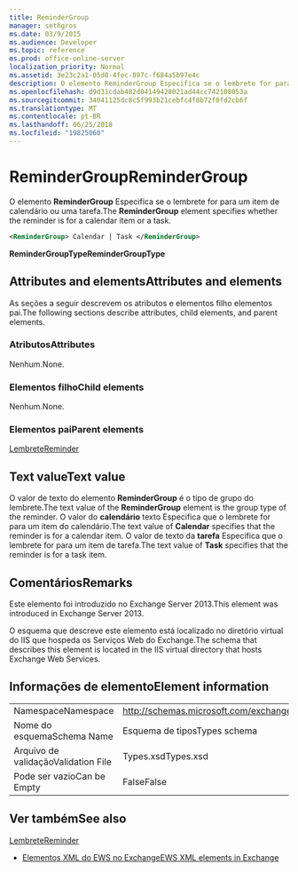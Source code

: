 ```yaml
---
title: ReminderGroup
manager: sethgros
ms.date: 03/9/2015
ms.audience: Developer
ms.topic: reference
ms.prod: office-online-server
localization_priority: Normal
ms.assetid: 3e23c2a1-05d8-4fec-897c-f684a5b97e4c
description: O elemento ReminderGroup Especifica se o lembrete for para um item de calendário ou uma tarefa.
ms.openlocfilehash: d9d31cdab482d04149428021ad44cc742108053a
ms.sourcegitcommit: 34041125dc8c5f993b21cebfc4f8b72f0fd2cb6f
ms.translationtype: MT
ms.contentlocale: pt-BR
ms.lasthandoff: 06/25/2018
ms.locfileid: "19825060"
---
```

# <a name="remindergroup"></a><span data-ttu-id="91643-103">ReminderGroup</span><span class="sxs-lookup"><span data-stu-id="91643-103">ReminderGroup</span></span>

<span data-ttu-id="91643-104">O elemento **ReminderGroup** Especifica se o lembrete for para um item de calendário ou uma tarefa.</span><span class="sxs-lookup"><span data-stu-id="91643-104">The **ReminderGroup** element specifies whether the reminder is for a calendar item or a task.</span></span> 
  
```XML
<ReminderGroup> Calendar | Task </ReminderGroup>
```

 <span data-ttu-id="91643-105">**ReminderGroupType**</span><span class="sxs-lookup"><span data-stu-id="91643-105">**ReminderGroupType**</span></span>
## <a name="attributes-and-elements"></a><span data-ttu-id="91643-106">Attributes and elements</span><span class="sxs-lookup"><span data-stu-id="91643-106">Attributes and elements</span></span>

<span data-ttu-id="91643-107">As seções a seguir descrevem os atributos e elementos filho elementos pai.</span><span class="sxs-lookup"><span data-stu-id="91643-107">The following sections describe attributes, child elements, and parent elements.</span></span>
  
### <a name="attributes"></a><span data-ttu-id="91643-108">Atributos</span><span class="sxs-lookup"><span data-stu-id="91643-108">Attributes</span></span>

<span data-ttu-id="91643-109">Nenhum.</span><span class="sxs-lookup"><span data-stu-id="91643-109">None.</span></span>
  
### <a name="child-elements"></a><span data-ttu-id="91643-110">Elementos filho</span><span class="sxs-lookup"><span data-stu-id="91643-110">Child elements</span></span>

<span data-ttu-id="91643-111">Nenhum.</span><span class="sxs-lookup"><span data-stu-id="91643-111">None.</span></span>
  
### <a name="parent-elements"></a><span data-ttu-id="91643-112">Elementos pai</span><span class="sxs-lookup"><span data-stu-id="91643-112">Parent elements</span></span>

[<span data-ttu-id="91643-113">Lembrete</span><span class="sxs-lookup"><span data-stu-id="91643-113">Reminder</span></span>](reminder.md)
  
## <a name="text-value"></a><span data-ttu-id="91643-114">Text value</span><span class="sxs-lookup"><span data-stu-id="91643-114">Text value</span></span>

<span data-ttu-id="91643-115">O valor de texto do elemento **ReminderGroup** é o tipo de grupo do lembrete.</span><span class="sxs-lookup"><span data-stu-id="91643-115">The text value of the **ReminderGroup** element is the group type of the reminder.</span></span> <span data-ttu-id="91643-116">O valor do **calendário** texto Especifica que o lembrete for para um item do calendário.</span><span class="sxs-lookup"><span data-stu-id="91643-116">The text value of **Calendar** specifies that the reminder is for a calendar item.</span></span> <span data-ttu-id="91643-117">O valor de texto da **tarefa** Especifica que o lembrete for para um item de tarefa.</span><span class="sxs-lookup"><span data-stu-id="91643-117">The text value of **Task** specifies that the reminder is for a task item.</span></span> 
  
## <a name="remarks"></a><span data-ttu-id="91643-118">Comentários</span><span class="sxs-lookup"><span data-stu-id="91643-118">Remarks</span></span>

<span data-ttu-id="91643-119">Este elemento foi introduzido no Exchange Server 2013.</span><span class="sxs-lookup"><span data-stu-id="91643-119">This element was introduced in Exchange Server 2013.</span></span>
  
<span data-ttu-id="91643-120">O esquema que descreve este elemento está localizado no diretório virtual do IIS que hospeda os Serviços Web do Exchange.</span><span class="sxs-lookup"><span data-stu-id="91643-120">The schema that describes this element is located in the IIS virtual directory that hosts Exchange Web Services.</span></span>
  
## <a name="element-information"></a><span data-ttu-id="91643-121">Informações de elemento</span><span class="sxs-lookup"><span data-stu-id="91643-121">Element information</span></span>

|||
|:-----|:-----|
|<span data-ttu-id="91643-122">Namespace</span><span class="sxs-lookup"><span data-stu-id="91643-122">Namespace</span></span>  <br/> |http://schemas.microsoft.com/exchange/services/2006/types  <br/> |
|<span data-ttu-id="91643-123">Nome do esquema</span><span class="sxs-lookup"><span data-stu-id="91643-123">Schema Name</span></span>  <br/> |<span data-ttu-id="91643-124">Esquema de tipos</span><span class="sxs-lookup"><span data-stu-id="91643-124">Types schema</span></span>  <br/> |
|<span data-ttu-id="91643-125">Arquivo de validação</span><span class="sxs-lookup"><span data-stu-id="91643-125">Validation File</span></span>  <br/> |<span data-ttu-id="91643-126">Types.xsd</span><span class="sxs-lookup"><span data-stu-id="91643-126">Types.xsd</span></span>  <br/> |
|<span data-ttu-id="91643-127">Pode ser vazio</span><span class="sxs-lookup"><span data-stu-id="91643-127">Can be Empty</span></span>  <br/> |<span data-ttu-id="91643-128">False</span><span class="sxs-lookup"><span data-stu-id="91643-128">False</span></span>  <br/> |
   
## <a name="see-also"></a><span data-ttu-id="91643-129">Ver também</span><span class="sxs-lookup"><span data-stu-id="91643-129">See also</span></span>



[<span data-ttu-id="91643-130">Lembrete</span><span class="sxs-lookup"><span data-stu-id="91643-130">Reminder</span></span>](reminder.md)


- [<span data-ttu-id="91643-131">Elementos XML do EWS no Exchange</span><span class="sxs-lookup"><span data-stu-id="91643-131">EWS XML elements in Exchange</span></span>](ews-xml-elements-in-exchange.md)

